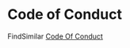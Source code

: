 # Code of Conduct

FindSimilar [Code Of Conduct](https://github.com/findsimilar/community/blob/main/CODE_OF_CONDUCT.md)